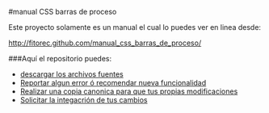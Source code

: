 #manual CSS barras de proceso

Este proyecto solamente es un manual el cual lo puedes ver en linea desde:

<http://fitorec.github.com/manual_css_barras_de_proceso/>

###Aquí el repositorio puedes:

 - [descargar los archivos fuentes](https://github.com/fitorec/manual_css_barras_de_proceso/downloads)
 - [Reportar algun error ó recomendar nueva funcionalidad](https://github.com/fitorec/manual_css_barras_de_proceso/issues)
 - [Realizar una copia canonica para que tus propias modificaciones](https://github.com/fitorec/manual_css_barras_de_proceso/fork_select)
 - [Solicitar la integacrión de tus cambios](https://github.com/fitorec/manual_css_barras_de_proceso/pulls)

